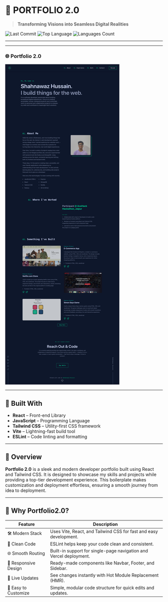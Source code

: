 # 🚀 PORTFOLIO 2.0

> **Transforming Visions into Seamless Digital Realities**

![Last Commit](https://img.shields.io/github/last-commit/shahnawaz-hussaink/Portfolio2.0)
![Top Language](https://img.shields.io/github/languages/top/shahnawaz-hussaink/Portfolio2.0)
![Languages Count](https://img.shields.io/github/languages/count/shahnawaz-hussaink/Portfolio2.0)

---
---


### 🌐 Portfolio 2.0
[![Screenshot](./Screenshot.png)](https://portfolio2-0-pi-nine.vercel.app/)


---
## 🧰 Built With

- **React** – Front-end Library  
- **JavaScript** – Programming Language  
- **Tailwind CSS** – Utility-first CSS framework  
- **Vite** – Lightning-fast build tool  
- **ESLint** – Code linting and formatting  

---

## 📌 Overview

**Portfolio 2.0** is a sleek and modern developer portfolio built using React and Tailwind CSS. It is designed to showcase my skills and projects while providing a top-tier development experience. This boilerplate makes customization and deployment effortless, ensuring a smooth journey from idea to deployment.

---

## 💎 Why Portfolio2.0?

| Feature | Description |
|--------|-------------|
| 🛠️ Modern Stack | Uses Vite, React, and Tailwind CSS for fast and easy development. |
| 🧹 Clean Code | ESLint helps keep your code clean and consistent. |
| 🌐 Smooth Routing | Built-in support for single-page navigation and Vercel deployment. |
| 🎨 Responsive Design | Ready-made components like Navbar, Footer, and Sidebar. |
| 🚀 Live Updates | See changes instantly with Hot Module Replacement (HMR). |
| 🔧 Easy to Customize | Simple, modular code structure for quick edits and updates. |

